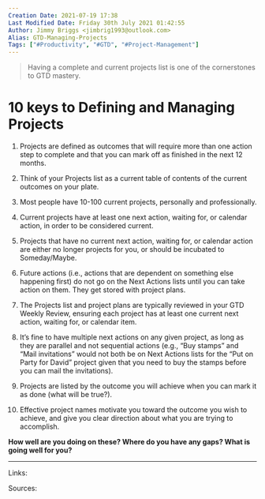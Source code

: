 ```yaml
---
Creation Date: 2021-07-19 17:38
Last Modified Date: Friday 30th July 2021 01:42:55
Author: Jimmy Briggs <jimbrig1993@outlook.com>
Alias: GTD-Managing-Projects
Tags: ["#Productivity", "#GTD", "#Project-Management"]
---
```


> Having a complete and current projects list is one of the cornerstones to GTD mastery. 

# 10 keys to Defining and Managing Projects

1. Projects are defined as outcomes that will require more than one action step to complete and that you can mark off as finished in the next 12 months.

2. Think of your Projects list as a current table of contents of the current outcomes on your plate.

3. Most people have 10-100 current projects, personally and professionally.

4. Current projects have at least one next action, waiting for, or calendar action, in order to be considered current.

5. Projects that have no current next action, waiting for, or calendar action are either no longer projects for you, or should be incubated to Someday/Maybe.

6. Future actions (i.e., actions that are dependent on something else happening first) do not go on the Next Actions lists until you can take action on them. They get stored with project plans.

7. The Projects list and project plans are typically reviewed in your GTD Weekly Review, ensuring each project has at least one current next action, waiting for, or calendar item.

8. It’s fine to have multiple next actions on any given project, as long as they are parallel and not sequential actions (e.g., “Buy stamps” and “Mail invitations” would not both be on Next Actions lists for the “Put on Party for David” project given that you need to buy the stamps before you can mail the invitations).

9. Projects are listed by the outcome you will achieve when you can mark it as done (what will be true?).

10. Effective project names motivate you toward the outcome you wish to achieve, and give you clear direction about what you are trying to accomplish.

**How well are you doing on these? Where do you have any gaps? What is going well for you?**

***

Links: 

Sources:


